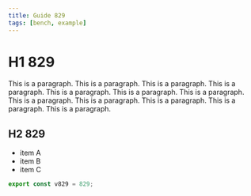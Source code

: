 ```yaml
---
title: Guide 829
tags: [bench, example]
---
```


# H1 829

This is a paragraph. This is a paragraph. This is a paragraph. This is a paragraph. This is a paragraph. This is a paragraph. This is a paragraph. This is a paragraph. This is a paragraph. This is a paragraph. This is a paragraph. This is a paragraph. 

## H2 829

- item A
- item B
- item C

```ts
export const v829 = 829;
```